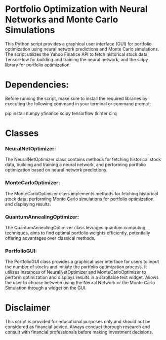 # Portfolio Optimization with Neural Networks and Monte Carlo Simulations
This Python script provides a graphical user interface (GUI) for portfolio optimization using neural network predictions and Monte Carlo simulations. The script utilizes the Yahoo Finance API to fetch historical stock data, TensorFlow for building and training the neural network, and the scipy library for portfolio optimization.

# Dependencies:
Before running the script, make sure to install the required libraries by executing the following command in your terminal or command prompt:

pip install numpy yfinance scipy tensorflow tkinter cirq

# Classes
### NeuralNetOptimizer:
The NeuralNetOptimizer class contains methods for fetching historical stock data, building and training a neural network, and performing portfolio optimization based on neural network predictions.

### MonteCarloOptimizer:
The MonteCarloOptimizer class implements methods for fetching historical stock data, performing Monte Carlo simulations for portfolio optimization, and displaying results.

### QuantumAnnealingOptimizer:
The QuantumAnnealingOptimizer class levrages quantum computing techniques, aims to find optimal portfolio weights efficiently, potentially offering advantages over classical methods. 

### PortfolioGUI:
The PortfolioGUI class provides a graphical user interface for users to input the number of stocks and initiate the portfolio optimization process. It utilizes instances of NeuralNetOptimizer and MonteCarloOptimizer to perform optimization and displays results in a scrollable text widget. Allows the user to choose between using the Neural Network or the Monte Carlo Simulation through a widget on the GUI. 

# Disclaimer
This script is provided for educational purposes only and should not be considered as financial advice. Always conduct thorough research and consult with financial professionals before making investment decisions.